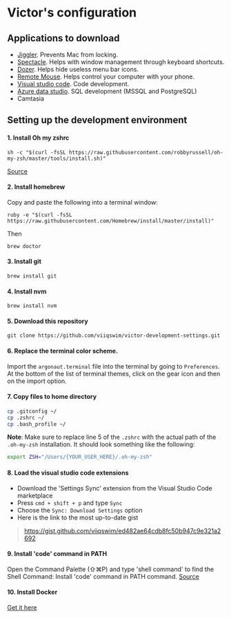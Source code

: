 # Victor's configuration


## Applications to download

- [Jiggler](https://www.sticksoftware.com/software/Jiggler.html). Prevents Mac from locking.
- [Spectacle](https://www.spectacleapp.com/). Helps with window management through keyboard shortcuts.
- [Dozer](https://github.com/Mortennn/Dozer). Helps hide useless menu bar icons.
- [Remote Mouse](https://www.remotemouse.net/). Helps control your computer with your phone.
- [Visual studio code](https://code.visualstudio.com/download). Code development.
- [Azure data studio](https://docs.microsoft.com/en-us/sql/azure-data-studio/download?view=sql-server-2017). SQL development (MSSQL and PostgreSQL)
- Camtasia

## Setting up the development environment


#### 1. Install Oh my zshrc

```
sh -c "$(curl -fsSL https://raw.githubusercontent.com/robbyrussell/oh-my-zsh/master/tools/install.sh)"
```
[Source](https://github.com/robbyrussell/oh-my-zsh#via-curl)

#### 2. Install homebrew

Copy and paste the following into a terminal window:
```
ruby -e "$(curl -fsSL https://raw.githubusercontent.com/Homebrew/install/master/install)"
```
Then
```
brew doctor
```

#### 3. Install git

```
brew install git
```

#### 4. Install nvm

```
brew install nvm
```

#### 5. Download this repository

```
git clone https://github.com/viiqswim/victor-development-settings.git
```

#### 6. Replace the terminal color scheme.

Import the `argonaut.terminal` file into the terminal by going to `Preferences`. At the bottom of the list of terminal themes, click on the gear icon and then on the import option.

#### 7. Copy files to home directory

```bash
cp .gitconfig ~/
cp .zshrc ~/
cp .bash_profile ~/
```

**Note**: Make sure to replace line 5 of the `.zshrc` with the actual path of the `.oh-my-zsh` installation. It should look something like the following:

```bash
export ZSH="/Users/{YOUR_USER_HERE}/.oh-my-zsh"
```

#### 8. Load the visual studio code extensions

- Download the 'Settings Sync' extension from the Visual Studio Code marketplace
- Press `cmd + shift + p` and type `Sync`
- Choose the `Sync: Download Settings` option
- Here is the link to the most up-to-date gist
> https://gist.github.com/viiqswim/ed482ae64cdb8fc50b947c9e321a2692

#### 9. Install 'code' command in PATH

Open the Command Palette (⇧⌘P) and type 'shell command' to find the Shell Command: Install 'code' command in PATH command.
[Source](https://code.visualstudio.com/docs/setup/mac#_launching-from-the-command-line)

#### 10. Install Docker
[Get it here](https://docs.docker.com/docker-for-mac/install/)
